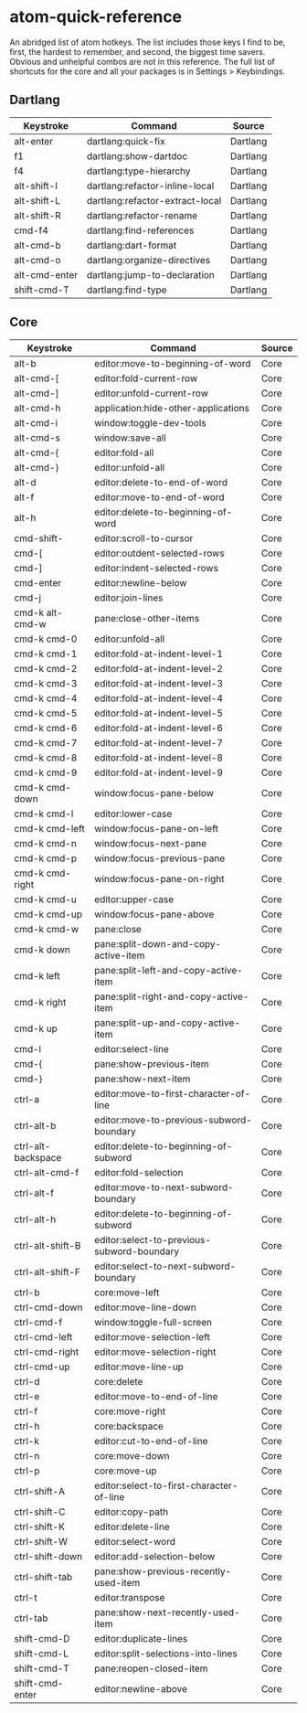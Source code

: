 # atom-quick-reference

An abridged list of atom hotkeys. The list includes those keys I find to be, first, the hardest to remember, and second, the biggest time savers.  Obvious and unhelpful combos are not in this reference. The full list of shortcuts for the core and all your packages is in Settings > Keybindings.

## Dartlang

Keystroke     | Command                         | Source
------------- | ------------------------------- | --------
alt-enter     | dartlang:quick-fix              | Dartlang
f1            | dartlang:show-dartdoc           | Dartlang
f4            | dartlang:type-hierarchy         | Dartlang
alt-shift-I   | dartlang:refactor-inline-local  | Dartlang
alt-shift-L   | dartlang:refactor-extract-local | Dartlang
alt-shift-R   | dartlang:refactor-rename        | Dartlang
cmd-f4        | dartlang:find-references        | Dartlang
alt-cmd-b     | dartlang:dart-format            | Dartlang
alt-cmd-o     | dartlang:organize-directives    | Dartlang
alt-cmd-enter | dartlang:jump-to-declaration    | Dartlang
shift-cmd-T   | dartlang:find-type              | Dartlang

## Core

Keystroke          | Command                                    | Source
------------------ | ------------------------------------------ | ------
alt-b              | editor:move-to-beginning-of-word           | Core
alt-cmd-[          | editor:fold-current-row                    | Core
alt-cmd-]          | editor:unfold-current-row                  | Core
alt-cmd-h          | application:hide-other-applications        | Core
alt-cmd-i          | window:toggle-dev-tools                    | Core
alt-cmd-s          | window:save-all                            | Core
alt-cmd-{          | editor:fold-all                            | Core
alt-cmd-}          | editor:unfold-all                          | Core
alt-d              | editor:delete-to-end-of-word               | Core
alt-f              | editor:move-to-end-of-word                 | Core
alt-h              | editor:delete-to-beginning-of-word         | Core
cmd-shift-         | editor:scroll-to-cursor                    | Core
cmd-[              | editor:outdent-selected-rows               | Core
cmd-]              | editor:indent-selected-rows                | Core
cmd-enter          | editor:newline-below                       | Core
cmd-j              | editor:join-lines                          | Core
cmd-k alt-cmd-w    | pane:close-other-items                     | Core
cmd-k cmd-0        | editor:unfold-all                          | Core
cmd-k cmd-1        | editor:fold-at-indent-level-1              | Core
cmd-k cmd-2        | editor:fold-at-indent-level-2              | Core
cmd-k cmd-3        | editor:fold-at-indent-level-3              | Core
cmd-k cmd-4        | editor:fold-at-indent-level-4              | Core
cmd-k cmd-5        | editor:fold-at-indent-level-5              | Core
cmd-k cmd-6        | editor:fold-at-indent-level-6              | Core
cmd-k cmd-7        | editor:fold-at-indent-level-7              | Core
cmd-k cmd-8        | editor:fold-at-indent-level-8              | Core
cmd-k cmd-9        | editor:fold-at-indent-level-9              | Core
cmd-k cmd-down     | window:focus-pane-below                    | Core
cmd-k cmd-l        | editor:lower-case                          | Core
cmd-k cmd-left     | window:focus-pane-on-left                  | Core
cmd-k cmd-n        | window:focus-next-pane                     | Core
cmd-k cmd-p        | window:focus-previous-pane                 | Core
cmd-k cmd-right    | window:focus-pane-on-right                 | Core
cmd-k cmd-u        | editor:upper-case                          | Core
cmd-k cmd-up       | window:focus-pane-above                    | Core
cmd-k cmd-w        | pane:close                                 | Core
cmd-k down         | pane:split-down-and-copy-active-item       | Core
cmd-k left         | pane:split-left-and-copy-active-item       | Core
cmd-k right        | pane:split-right-and-copy-active-item      | Core
cmd-k up           | pane:split-up-and-copy-active-item         | Core
cmd-l              | editor:select-line                         | Core
cmd-{              | pane:show-previous-item                    | Core
cmd-}              | pane:show-next-item                        | Core
ctrl-a             | editor:move-to-first-character-of-line     | Core
ctrl-alt-b         | editor:move-to-previous-subword-boundary   | Core
ctrl-alt-backspace | editor:delete-to-beginning-of-subword      | Core
ctrl-alt-cmd-f     | editor:fold-selection                      | Core
ctrl-alt-f         | editor:move-to-next-subword-boundary       | Core
ctrl-alt-h         | editor:delete-to-beginning-of-subword      | Core
ctrl-alt-shift-B   | editor:select-to-previous-subword-boundary | Core
ctrl-alt-shift-F   | editor:select-to-next-subword-boundary     | Core
ctrl-b             | core:move-left                             | Core
ctrl-cmd-down      | editor:move-line-down                      | Core
ctrl-cmd-f         | window:toggle-full-screen                  | Core
ctrl-cmd-left      | editor:move-selection-left                 | Core
ctrl-cmd-right     | editor:move-selection-right                | Core
ctrl-cmd-up        | editor:move-line-up                        | Core
ctrl-d             | core:delete                                | Core
ctrl-e             | editor:move-to-end-of-line                 | Core
ctrl-f             | core:move-right                            | Core
ctrl-h             | core:backspace                             | Core
ctrl-k             | editor:cut-to-end-of-line                  | Core
ctrl-n             | core:move-down                             | Core
ctrl-p             | core:move-up                               | Core
ctrl-shift-A       | editor:select-to-first-character-of-line   | Core
ctrl-shift-C       | editor:copy-path                           | Core
ctrl-shift-K       | editor:delete-line                         | Core
ctrl-shift-W       | editor:select-word                         | Core
ctrl-shift-down    | editor:add-selection-below                 | Core
ctrl-shift-tab     | pane:show-previous-recently-used-item      | Core
ctrl-t             | editor:transpose                           | Core
ctrl-tab           | pane:show-next-recently-used-item          | Core
shift-cmd-D        | editor:duplicate-lines                     | Core
shift-cmd-L        | editor:split-selections-into-lines         | Core
shift-cmd-T        | pane:reopen-closed-item                    | Core
shift-cmd-enter    | editor:newline-above                       | Core
